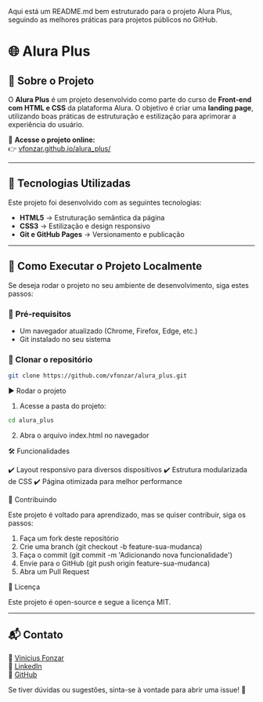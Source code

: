 Aqui está um README.md bem estruturado para o projeto Alura Plus, seguindo as melhores práticas para projetos públicos no GitHub.

# 🌐 Alura Plus

## 📖 Sobre o Projeto

O **Alura Plus** é um projeto desenvolvido como parte do curso de **Front-end com HTML e CSS** da plataforma Alura. O objetivo é criar uma **landing page**, utilizando boas práticas de estruturação e estilização para aprimorar a experiência do usuário.

🔗 **Acesse o projeto online:**  
👉 [vfonzar.github.io/alura_plus/](https://vfonzar.github.io/alura_plus/)

---

## 🚀 Tecnologias Utilizadas

Este projeto foi desenvolvido com as seguintes tecnologias:

- **HTML5** → Estruturação semântica da página  
- **CSS3** → Estilização e design responsivo  
- **Git e GitHub Pages** → Versionamento e publicação  

---

## 📂 Como Executar o Projeto Localmente

Se deseja rodar o projeto no seu ambiente de desenvolvimento, siga estes passos:

### 🔧 Pré-requisitos
- Um navegador atualizado (Chrome, Firefox, Edge, etc.)
- Git instalado no seu sistema

### 🔄 Clonar o repositório
```sh
git clone https://github.com/vfonzar/alura_plus.git
```


▶️ Rodar o projeto

1.	Acesse a pasta do projeto:

```sh
cd alura_plus
```


2.	Abra o arquivo index.html no navegador

🛠️ Funcionalidades

✔️ Layout responsivo para diversos dispositivos
✔️ Estrutura modularizada de CSS
✔️ Página otimizada para melhor performance


🤝 Contribuindo

Este projeto é voltado para aprendizado, mas se quiser contribuir, siga os passos:
1.	Faça um fork deste repositório
2.	Crie uma branch (git checkout -b feature-sua-mudanca)
3.	Faça o commit (git commit -m 'Adicionando nova funcionalidade')
4.	Envie para o GitHub (git push origin feature-sua-mudanca)
5.	Abra um Pull Request

📜 Licença

Este projeto é open-source e segue a licença MIT.

---

## 📬 Contato

📧 <a href="mailto:seuemail@exemplo.com?subject=Contato%20via%20GitHub" target="_blank">Vinicius Fonzar</a>  
💼 <a href="https://www.linkedin.com/in/vfonzar" target="_blank">LinkedIn</a>  
🐙 <a href="https://github.com/vfonzar" target="_blank">GitHub</a>  

Se tiver dúvidas ou sugestões, sinta-se à vontade para abrir uma issue! 🚀
